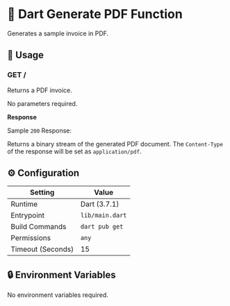 # 📄 Dart Generate PDF Function

Generates a sample invoice in PDF.

## 🧰 Usage

### GET /

Returns a PDF invoice.

No parameters required.

**Response**

Sample `200` Response:

Returns a binary stream of the generated PDF document. The `Content-Type` of the response will be set as `application/pdf`.

## ⚙️ Configuration

| Setting           | Value           |
| ----------------- | --------------- |
| Runtime           | Dart (3.7.1)     |
| Entrypoint        | `lib/main.dart` |
| Build Commands    | `dart pub get`  |
| Permissions       | `any`           |
| Timeout (Seconds) | 15              |

## 🔒 Environment Variables

No environment variables required.
